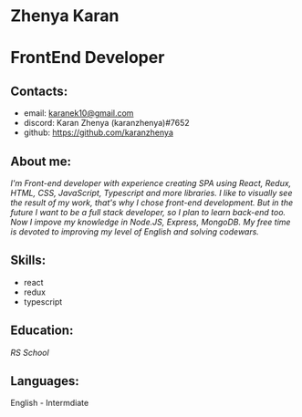 Zhenya Karan
=====
FrontEnd Developer
=====
## Contacts:
 * email: karanek10@gmail.com
 * discord: Karan Zhenya (karanzhenya)#7652
 * github: https://github.com/karanzhenya
## About me:
 *I'm Front-end developer with experience creating SPA using React, Redux,
HTML, CSS, JavaScript, Typescript and more libraries. I like to visually see
the result of my work, that's why I chose front-end development. But in the
future I want to be a full stack developer, so I plan to learn back-end too.
Now I impove my knowledge in Node.JS, Express, MongoDB. My free time
is devoted to improving my level of English and solving codewars.*
## Skills:
* react
* redux
* typescript
## Education:
*RS School*
## Languages:
English - Intermdiate